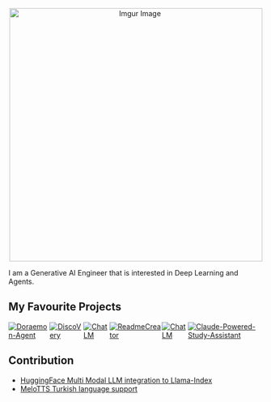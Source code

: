 <p align="center">
  <img src="https://i.imgur.com/MvMxQ1a.png" alt="Imgur Image" width="500" />
</p>

I am a Generative AI Engineer that is interested in Deep Learning and Agents.

## My Favourite Projects 
<div style="display: flex; justify-content: space-between;">
    <a href="https://github.com/g-hano/Doraemon-Agent">
      <img src="https://github-readme-stats.vercel.app/api/pin/?username=g-hano&repo=Doraemon-Agent" alt="Doraemon-Agent">
    </a>
    <a href="https://github.com/g-hano/DiscoVery">
        <img src="https://github-readme-stats.vercel.app/api/pin/?username=g-hano&repo=DiscoVery&hide_title=true" alt="DiscoVery">
    </a>
    <a href="https://github.com/g-hano/Smarty-Gemini">
        <img src="https://github-readme-stats.vercel.app/api/pin/?username=g-hano&repo=Smarty-Gemini&hide_title=true" alt="ChatLM">
    </a>
    <a href="https://github.com/g-hano/ReadmeCreator">
        <img src="https://github-readme-stats.vercel.app/api/pin/?username=g-hano&repo=ReadmeCreator&hide_title=true" alt="ReadmeCreator">
    </a>
    <a href="https://github.com/g-hano/ChatLM">
        <img src="https://github-readme-stats.vercel.app/api/pin/?username=g-hano&repo=ChatLM&hide_title=true" alt="ChatLM">
    </a>
    <a href="https://github.com/g-hano/Claude-Powered-Study-Assistant">
        <img src="https://github-readme-stats.vercel.app/api/pin/?username=g-hano&repo=Claude-Powered-Study-Assistant&hide_title=true" alt="Claude-Powered-Study-Assistant">
    </a>
</div>

## Contribution
- [HuggingFace Multi Modal LLM integration to Llama-Index](https://github.com/run-llama/llama_index/pull/16133#event-14475483953)
- [MeloTTS Turkish language support](https://github.com/myshell-ai/MeloTTS/pull/223#issuecomment-2608488038)
